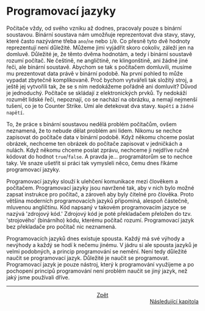 # Programovací jazyky

Počítače vždy, od svého vzniku až dodnes, pracovaly pouze s binární
soustavou. Binární soustava nám umožňuje reprezentovat dva stavy, stavy,
které často nazýváme třeba `ano`/`ne` nebo `1`/`0`. Co přesně tyto dvě
hodnoty reprezentují není důležité. Můžeme jimi vyjádřit skoro cokoliv,
záleží jen na domluvě. Důležité je, že těmto dvěma hodnotám, a tedy i
binární soustavě rozumí počítač. Ne češtině, ne angličtině,
ne klingonštině, ani žádné jiné řeči, ale binární soustavě. Abychom
se tak s počítačem domluvili, musíme mu prezentovat data právě
v binární podobě. Na první pohled to může vypadat zbytečně komplikovaně.
Proč bychom vytvářeli tak složitý stroj, a ještě jej vytvořili tak,
že se s ním nedokážeme pořádně ani domluvit? Důvod je jednoduchý.
Počítače se skládají z elektronických prvků. Ty nedokáží rozumět lidské
řeči, nepoznají, co se nachází na obrázku, a nemají nejmenší tušení, co je
to Counter Strike. Umí ale detekovat dva stavy. `Napětí` a `žádné napětí`.

To, že práce s binární soustavou nedělá problém počítačům, ovšem neznamená,
že to nebude dělat problém ani lidem. Nikomu se nechce zapisovat do počítače
data v binární podobě. Když někomu chceme poslat obrázek, nechceme ten obrázek
do počítače zapisovat v jedničkách a nulách. Když někomu chceme poslat
zprávu, nechceme ji nejdříve ručně kódovat do hodnot `true`/`false`.
A pravda je... programátorům se to nechce taky. Ve snaze ušetřit si práci
tak vymysleli něco, čemu dnes říkáme programovací jazyky.

Programovací jazyky slouží k ulehčení komunikace mezi člověkem
a počítačem. Programovací jazyky jsou navržené tak, aby v nich
bylo možné zapsat instrukce pro počítač, a zároveň aby byly čitelné
pro člověka. Proto většina moderních programovacích jazyků připomíná, alespoň
částečně, mluvenou angličtinu. Kód napsaný v takovém programovacím jazyce
se nazývá 'zdrojový kód.' Zdrojový kód je poté překladačem přeložen do
tzv. 'strojového' (binárního) kódu, kterému počítač rozumí. Programovací
jazyk bez překladače pro počítač nic neznamená.

Programovacích jazyků dnes existuje spousta. Každý má své výhody
a nevýhody a každý se hodí k nečemu jinému. V jádru si ale spousta
jazyků je velmi podobných, a princip programování se nemění. Není
tedy důležité naučit se programovací jazyk. Důležité je naučit
se programovat. Programovací jazyk je pouze nástroj, který
k programování využijeme a po pochopení principů programování není
problém naučit se jiný jazyk, než jaký jsme používali dříve.

---

<div style="text-align: center"> <a href="../README.md">Zpět            </a> </div>
<div style="text-align: right" > <a href="idle.md">Následující kapitola </a> </div>
